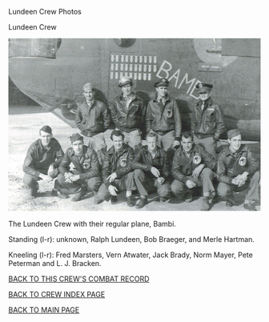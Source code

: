 
Lundeen Crew Photos






 




Lundeen Crew  
  

![](Lundeen.jpg)  

The Lundeen Crew with their regular plane, Bambi.  

Standing (l-r): unknown, Ralph Lundeen, Bob Braeger, and Merle Hartman.  

Kneeling (l-r): Fred Marsters, Vern Atwater, Jack Brady, Norm Mayer, Pete Peterman and L. J. Bracken.
  
  

[BACK TO THIS CREW'S COMBAT RECORD](crews/Lundeen.md)  

[BACK TO CREW INDEX PAGE](000crews.md)  

[BACK TO MAIN PAGE](index.html)


